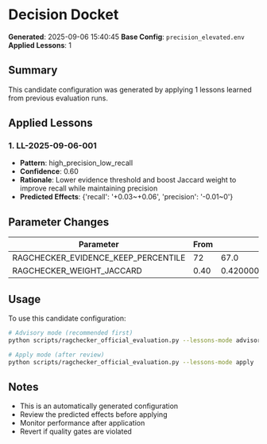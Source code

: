 # Decision Docket

**Generated**: 2025-09-06 15:40:45
**Base Config**: `precision_elevated.env`
**Applied Lessons**: 1

## Summary

This candidate configuration was generated by applying 1 lessons learned from previous evaluation runs.

## Applied Lessons

### 1. LL-2025-09-06-001

- **Pattern**: high_precision_low_recall
- **Confidence**: 0.60
- **Rationale**: Lower evidence threshold and boost Jaccard weight to improve recall while maintaining precision
- **Predicted Effects**: {'recall': '+0.03~+0.06', 'precision': '-0.01~0'}

## Parameter Changes

| Parameter | From | To | Change |
|-----------|------|----|---------|
| RAGCHECKER_EVIDENCE_KEEP_PERCENTILE | 72 | 67.0 | -5.000 |
| RAGCHECKER_WEIGHT_JACCARD | 0.40 | 0.42000000000000004 | +0.020 |

## Usage

To use this candidate configuration:

```bash
# Advisory mode (recommended first)
python scripts/ragchecker_official_evaluation.py --lessons-mode advisory

# Apply mode (after review)
python scripts/ragchecker_official_evaluation.py --lessons-mode apply
```

## Notes

- This is an automatically generated configuration
- Review the predicted effects before applying
- Monitor performance after application
- Revert if quality gates are violated
